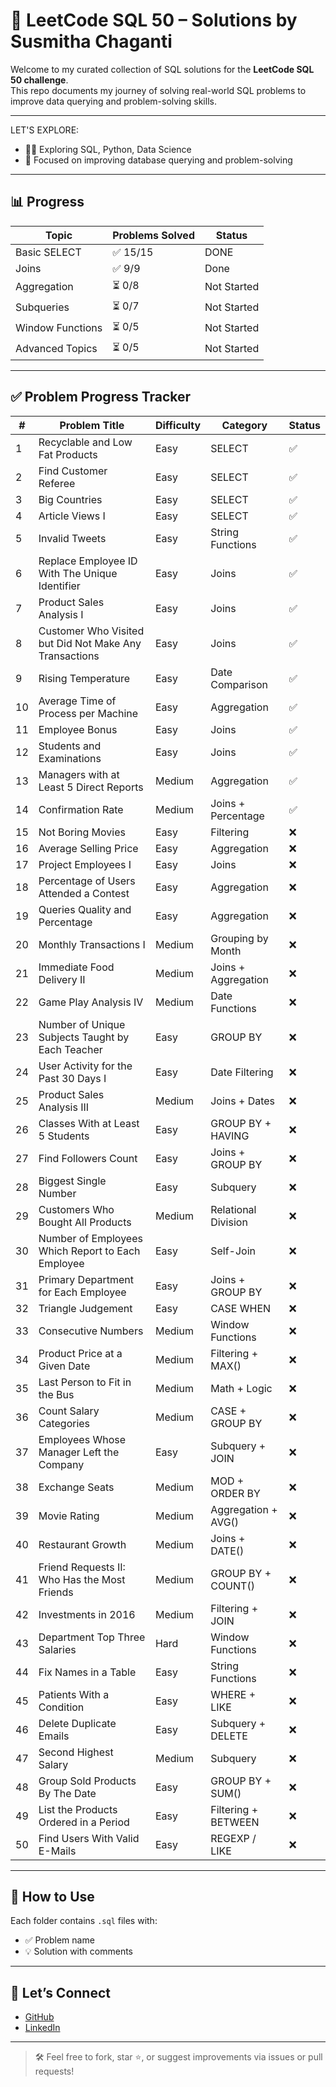 # 🧠 LeetCode SQL 50 – Solutions by Susmitha Chaganti

Welcome to my curated collection of SQL solutions for the **LeetCode SQL 50 challenge**.  
This repo documents my journey of solving real-world SQL problems to improve data querying and problem-solving skills.

---
LET'S EXPLORE:

- 👩‍💻 Exploring SQL, Python, Data Science
- 🎯 Focused on improving database querying and problem-solving 
---

## 📊 Progress

| Topic            | Problems Solved | Status        |
|------------------|------------------|----------------|
| Basic SELECT      | ✅ 15/15           | DONE       |
| Joins             | ✅   9/9           | Done   |
| Aggregation       | ⏳ 0/8             | Not Started    |
| Subqueries        | ⏳ 0/7             | Not Started    |
| Window Functions  | ⏳ 0/5             | Not Started    |
| Advanced Topics   | ⏳ 0/5             | Not Started    |
---

## ✅ Problem Progress Tracker

| # | Problem Title                                               | Difficulty | Category            | Status |
|---|-------------------------------------------------------------|------------|---------------------|--------|
| 1 | Recyclable and Low Fat Products                             | Easy       | SELECT              | ✅      |
| 2 | Find Customer Referee                                       | Easy       | SELECT              | ✅      |
| 3 | Big Countries                                               | Easy       | SELECT              | ✅      |
| 4 | Article Views I                                             | Easy       | SELECT              | ✅      |
| 5 | Invalid Tweets                                              | Easy       | String Functions    | ✅      |
| 6 | Replace Employee ID With The Unique Identifier              | Easy       | Joins               | ✅      |
| 7 | Product Sales Analysis I                                    | Easy       | Joins               | ✅        |
| 8 | Customer Who Visited but Did Not Make Any Transactions      | Easy       | Joins               | ✅       |
| 9 | Rising Temperature                                          | Easy       | Date Comparison     | ✅        |
|10 | Average Time of Process per Machine                         | Easy       | Aggregation         | ✅       |
|11 | Employee Bonus                                              | Easy       | Joins               | ✅        |
|12 | Students and Examinations                                   | Easy       | Joins               | ✅       |
|13 | Managers with at Least 5 Direct Reports                     | Medium     | Aggregation         | ✅        |
|14 | Confirmation Rate                                           | Medium     | Joins + Percentage  | ✅        |
|15 | Not Boring Movies                                           | Easy       | Filtering           | ❌      |
|16 | Average Selling Price                                       | Easy       | Aggregation         | ❌      |
|17 | Project Employees I                                         | Easy       | Joins               | ❌      |
|18 | Percentage of Users Attended a Contest                      | Easy       | Aggregation         | ❌      |
|19 | Queries Quality and Percentage                              | Easy       | Aggregation         | ❌      |
|20 | Monthly Transactions I                                      | Medium     | Grouping by Month   | ❌      |
|21 | Immediate Food Delivery II                                  | Medium     | Joins + Aggregation | ❌      |
|22 | Game Play Analysis IV                                       | Medium     | Date Functions      | ❌      |
|23 | Number of Unique Subjects Taught by Each Teacher            | Easy       | GROUP BY            | ❌      |
|24 | User Activity for the Past 30 Days I                        | Easy       | Date Filtering      | ❌      |
|25 | Product Sales Analysis III                                  | Medium     | Joins + Dates       | ❌      |
|26 | Classes With at Least 5 Students                            | Easy       | GROUP BY + HAVING   | ❌      |
|27 | Find Followers Count                                        | Easy       | Joins + GROUP BY    | ❌      |
|28 | Biggest Single Number                                       | Easy       | Subquery            | ❌      |
|29 | Customers Who Bought All Products                           | Medium     | Relational Division | ❌      |
|30 | Number of Employees Which Report to Each Employee           | Easy       | Self-Join           | ❌      |
|31 | Primary Department for Each Employee                        | Easy       | Joins + GROUP BY    | ❌      |
|32 | Triangle Judgement                                          | Easy       | CASE WHEN           | ❌      |
|33 | Consecutive Numbers                                         | Medium     | Window Functions    | ❌      |
|34 | Product Price at a Given Date                               | Medium     | Filtering + MAX()   | ❌      |
|35 | Last Person to Fit in the Bus                               | Medium     | Math + Logic        | ❌      |
|36 | Count Salary Categories                                     | Medium     | CASE + GROUP BY     | ❌      |
|37 | Employees Whose Manager Left the Company                    | Easy       | Subquery + JOIN     | ❌      |
|38 | Exchange Seats                                              | Medium     | MOD + ORDER BY      | ❌      |
|39 | Movie Rating                                                | Medium     | Aggregation + AVG() | ❌      |
|40 | Restaurant Growth                                           | Medium     | Joins + DATE()      | ❌      |
|41 | Friend Requests II: Who Has the Most Friends                | Medium     | GROUP BY + COUNT()  | ❌      |
|42 | Investments in 2016                                         | Medium     | Filtering + JOIN    | ❌      |
|43 | Department Top Three Salaries                               | Hard       | Window Functions    | ❌      |
|44 | Fix Names in a Table                                        | Easy       | String Functions    | ❌      |
|45 | Patients With a Condition                                   | Easy       | WHERE + LIKE        | ❌      |
|46 | Delete Duplicate Emails                                     | Easy       | Subquery + DELETE   | ❌      |
|47 | Second Highest Salary                                       | Medium     | Subquery            | ❌      |
|48 | Group Sold Products By The Date                             | Easy       | GROUP BY + SUM()    | ❌      |
|49 | List the Products Ordered in a Period                       | Easy       | Filtering + BETWEEN | ❌      |
|50 | Find Users With Valid E-Mails                               | Easy       | REGEXP / LIKE       | ❌      |

---

## 📌 How to Use
Each folder contains `.sql` files with:
- ✅ Problem name
- 💡 Solution with comments
---
## 🔗 Let’s Connect
- [GitHub](https://github.com/susmithachaganti)
- [LinkedIn](https://www.linkedin.com/in/susmitha-chaganti)

---

> 🛠️ Feel free to fork, star ⭐, or suggest improvements via issues or pull requests!

